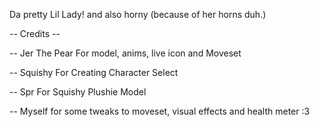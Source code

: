 Da pretty Lil Lady! and also horny (because of her horns duh.)

-- Credits --

-- Jer The Pear For model, anims, live icon and Moveset

-- Squishy For Creating Character Select

-- Spr For Squishy Plushie Model

-- Myself for some tweaks to moveset, visual effects and health meter :3

